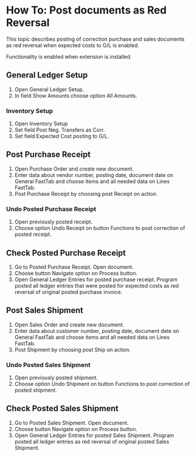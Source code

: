 # How To: Post documents as Red Reversal

This topic describes posting of correction purchase and sales documents as red reversal when expected costs to G/L is enabled.

Functionality is enabled when extension is installed.

## General Ledger Setup

1. Open General Ledger Setup.
2. In field Show Amounts choose option All Amounts.

### Inventory Setup

1. Open Inventory Setup
2. Set field Post Neg. Transfers as Corr.
3. Set field Expected Cost posting to G/L.

## Post Purchase Receipt

1. Open Purchase Order and create new document.
2. Enter data about vendor number, posting date, document date on General FastTab and choose items and all needed data on Lines FastTab. 
3. Post Purchase Receipt by choosing post Receipt on action.

### Undo Posted Purchase Receipt

1. Open previously posted receipt.
2. Choose option Undo Receipt on button Functions to post correction of posted receipt.

## Check Posted Purchase Receipt

1. Go to Posted Purchase Receipt. Open document.
2. Choose button Navigate option on Process button. 
3. Open General Ledger Entries for posted purchase receipt. Program posted all ledger entries that were posted for expected costs as red reversal of original posted purchase invoice.

## Post Sales Shipment

1. Open Sales Order and create new document.
2. Enter data about customer number, posting date, document date on General FastTab and choose items and all needed data on Lines FastTab. 
3. Post Shipment by choosing post Ship on action.

### Undo Posted Sales Shipment

1. Open previously posted shipment.
2. Choose option Undo Shipment on button Functions to post correction of posted shipment.

## Check Posted Sales Shipment

1. Go to Posted Sales Shipment. Open document.
2. Choose button Navigate option on Process button. 
3. Open General Ledger Entries for posted Sales Shipment. Program posted all ledger entries as red reversal of original posted Sales Shipment.